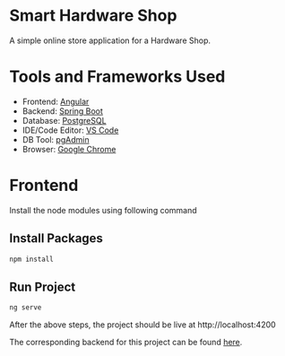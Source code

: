 # Smart Hardware Shop

A simple online store application for a Hardware Shop.

# Tools and Frameworks Used

- Frontend: [Angular](https://angular.io/)
- Backend: [Spring Boot](https://spring.io/projects/spring-boot)
- Database: [PostgreSQL](https://www.postgresql.org/)
- IDE/Code Editor: [VS Code](https://code.visualstudio.com/)
- DB Tool: [pgAdmin](https://www.pgadmin.org/)
- Browser: [Google Chrome](https://www.google.com/intl/en_in/chrome/)

# Frontend

Install the node modules using following command

## Install Packages 

```sh
npm install
```
## Run Project

```sh
ng serve
```

After the above steps, the project should be live at http://localhost:4200

The corresponding backend for this project can be found [here](https://github.com/ananddsouza/product-backend).
